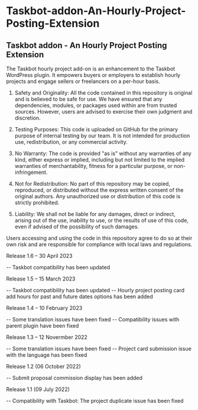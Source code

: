 # Taskbot-addon-An-Hourly-Project-Posting-Extension
 Taskbot addon - An Hourly Project Posting Extension 
--

The Taskbot hourly project add-on is an enhancement to the Taskbot WordPress plugin. It empowers buyers or employers to establish hourly projects and engage sellers or freelancers on a per-hour basis.
 
1. Safety and Originality: All the code contained in this repository is original and is believed to be safe for use. We have ensured that any dependencies, modules, or packages used within are from trusted sources. However, users are advised to exercise their own judgment and discretion.

2. Testing Purposes: This code is uploaded on GitHub for the primary purpose of internal testing by our team. It is not intended for production use, redistribution, or any commercial activity.

3. No Warranty: The code is provided "as is" without any warranties of any kind, either express or implied, including but not limited to the implied warranties of merchantability, fitness for a particular purpose, or non-infringement.

4. Not for Redistribution: No part of this repository may be copied, reproduced, or distributed without the express written consent of the original authors. Any unauthorized use or distribution of this code is strictly prohibited.

5. Liability: We shall not be liable for any damages, direct or indirect, arising out of the use, inability to use, or the results of use of this code, even if advised of the possibility of such damages.

Users accessing and using the code in this repository agree to do so at their own risk and are responsible for compliance with local laws and regulations.

Release 1.6 – 30 April 2023

-- Taskbot compatibility has been updated

Release 1.5 – 15 March 2023

-- Taskbot compatibility has been updated
-- Hourly project posting card add hours for past and future dates options has been added

Release 1.4 – 10 February 2023

-- Some translation issues have been fixed
-- Compatibility issues with parent plugin have been fixed

Release 1.3 – 12 Novermber 2022

-- Some translation issues have been fixed
-- Project card submission issue with the language has been fixed

Release 1.2 (06 October 2022)

-- Submit proposal commission display has been added

Release 1.1 (09 July 2022)

-- Compatibility with Taskbot: The project duplicate issue has been fixed
